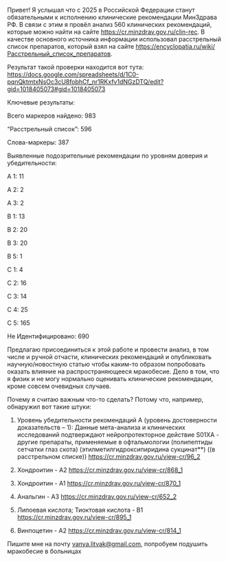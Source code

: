 Привет! Я услышал что с 2025 в Российской Федерации станут обязательными к исполнению клинические рекомендации МинЗдрава РФ. В связи с этим я провёл анализ 560 клинических рекомендаций, которые можно найти на сайте https://cr.minzdrav.gov.ru/clin-rec. В качестве основного источника информации использовал расстрельный список препаратов, который взял на сайте https://encyclopatia.ru/wiki/Расстрельный_список_препаратов.


Результат такой проверки находится вот тута: https://docs.google.com/spreadsheets/d/1C0-pqnQktmtxNsOc3cU8fobhCf_nr1RKxfv1dNGzDTQ/edit?gid=1018405073#gid=1018405073

Ключевые результаты:

Всего маркеров найдено: 983

“Расстрельный список”: 596

Слова-маркеры: 387

Выявленные подозрительные рекомендации по уровням доверия и убедительности:

A 1: 11

А 2: 2 

A 3: 2

B 1: 13

B 2: 20

B 3: 20

B 5: 1

C 1: 4

C 2: 16

C 3: 14

C 4: 25

C 5: 165

Не Идентифицировано: 690

Предлагаю присоединиться к этой работе и провести анализ, в том числе и ручной отчасти, клинических рекомендаций и опубликовать научную/новостную статью чтобы каким-то образом попробовать оказать влияние на распространяющееся мракобесие. Дело в том, что я физик и не могу нормально оценивать клинические рекомендации, кроме совсем очевидных случаев.

Почему я считаю важным что-то сделать? Потому что, например, обнаружил вот такие штуки:

1) Уровень убедительности рекомендаций А (уровень достоверности доказательств – 1): Данные мета-анализа и клинических исследований подтверждают нейропротекторное действие S01XA - другие препараты, применяемые в офтальмологии (полипептиды сетчатки глаз скота) (этилметилгидроксипиридина сукцинат**) ((в расстрельном списке)) https://cr.minzdrav.gov.ru/view-cr/96_2

2) Хондроитин - А2  https://cr.minzdrav.gov.ru/view-cr/868_1

3) Хондроитин - А1 https://cr.minzdrav.gov.ru/view-cr/870_1

4) Анальгин - А3 https://cr.minzdrav.gov.ru/view-cr/652_2

5) Липоевая кислота; Тиоктовая кислота - В1  https://cr.minzdrav.gov.ru/view-cr/895_1

6) Винпоцетин - А2 https://cr.minzdrav.gov.ru/view-cr/814_1


Пишите мне на почту vanya.litvak@gmail.com, попробуем подушить мракобесие в больницах
